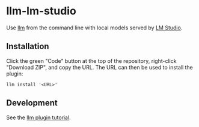 # llm-lm-studio

Use [llm](https://llm.datasette.io/en/stable/index.html) from the command line with local models served by [LM Studio](https://lmstudio.ai/).

## Installation

Click the green "Code" button at the top of the repository, right-click "Download ZIP", and copy the URL. The URL can then be used to install the plugin:

```
llm install '<URL>'
```

## Development

See the [llm plugin tutorial](https://llm.datasette.io/en/stable/plugins/tutorial-model-plugin.html#github-repositories).
